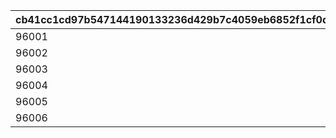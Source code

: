 |cb41cc1cd97b547144190133236d429b7c4059eb6852f1cf0d03a21e90ebd745|347c84d6f7f676ff3b7714f3b66d536d8732781e7a21df0bc021690e1e0f24e2|e664fc64192be10a0c97cfe46ef7d6eef6eb2342d923298ac0b7a5994ef33293|b1103ee3c4a4f86568b108ab1572f9818d53988d79917a37586977b671be8734|8f6650145c6d8d025cd865030f73f4b5ad6bcbe4a1a3def9b0c24e0110e732f7|31db78c934bd3ccebe20fc5f0f7bb53e674197997f6e86888231333e9a048533|8119ace4931d0ce282188521f59bdd73dd72e83bfea3bf093a0fc27fd3ab7e12|d210d835f1345d49991244ce506857c22661fd63a9ddbc568c97fc4600d1e785|29886cc937731d25382e6bc6db143b4fb43d265b8f74b3c3bee3220d3df37248|f40d9a67c89874593ec7f300399136b6b7894e25a084ca7a6ac824d5fa2e5ac3|ad4a5ea332d7eb4dfce62e821ee94ca894adad2718047bfd9006076ae4b7aaea|deb5a2a4f8cc5d4357fa14a1608f209f52b6fb23ede4f1795cca8728204c6939|e3a21ef23dc58a7e56a28bb96beee79b58640bb47701e18bb5de12f1cf2440ef|08082841803fb83c1e55c4676776f5484f1334e8ac5da1fc208a6d9ddd5ab422|eeff274c17f2614ca79c7a59a1578ea2de0b6201430a2555e666b5f140f8f614|
| --- | --- | --- | --- | --- | --- | --- | --- | --- | --- | --- | --- | --- | --- | --- |
|96001|bgm_MC043|1|100|2023/09/15 14:59:59|2023/06/30 12:00:00|-1|-1|16|2023/09/22 14:59:59|10010001|bgm_MC043|8|1|-1|
|96002|bgm_MC043|2|100|2023/12/15 14:59:59|2023/09/15 15:00:00|-1|-1|16|2023/12/22 14:59:59|10020001|bgm_MC043|8|1|-1|
|96003|bgm_MC103|3|100|2024/03/15 14:59:59|2023/12/15 15:00:00|-1|-1|16|2024/03/22 14:59:59|10030001|bgm_MC103|8|2|-1|
|96004|bgm_MC103|4|100|2024/06/15 14:59:59|2024/03/15 15:00:00|-1|-1|16|2024/06/22 14:59:59|10040363|bgm_MC103|8|2|-1|
|96005|bgm_MC103|5|500|2024/09/15 14:59:59|2024/06/15 15:00:00|-1|-1|16|2024/09/22 14:59:59|10050001|bgm_MC103|10|2|-1|
|96006|bgm_MC103|6|500|2024/12/15 14:59:59|2024/09/15 15:00:00|-1|-1|16|2024/12/22 14:59:59|10060001|bgm_MC103|10|2|-1|